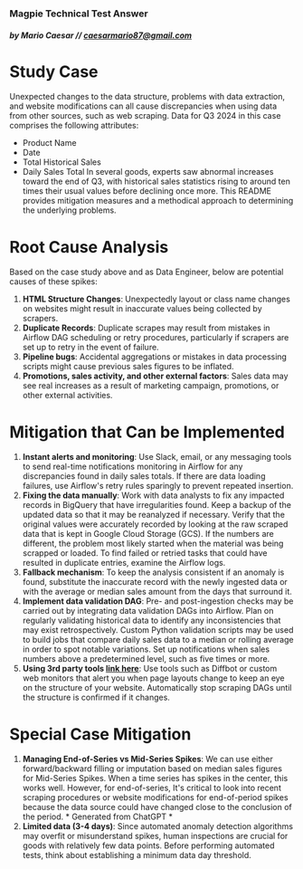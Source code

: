 ### Magpie Technical Test Answer
##### by Mario Caesar // caesarmario87@gmail.com

# Study Case
Unexpected changes to the data structure, problems with data extraction, and website modifications can all cause discrepancies when using data from other sources, such as web scraping. Data for Q3 2024 in this case comprises the following attributes: 
- Product Name
- Date
- Total Historical Sales
- Daily Sales Total
In several goods, experts saw abnormal increases toward the end of Q3, with historical sales statistics rising to around ten times their usual values before declining once more. This README provides mitigation measures and a methodical approach to determining the underlying problems.

# Root Cause Analysis
Based on the case study above and as Data Engineer, below are potential causes of these spikes:
1. **HTML Structure Changes**: Unexpectedly layout or class name changes on websites might result in inaccurate values being collected by scrapers.
2. **Duplicate Records**: Duplicate scrapes may result from mistakes in Airflow DAG scheduling or retry procedures, particularly if scrapers are set up to retry in the event of failure.
3. **Pipeline bugs**: Accidental aggregations or mistakes in data processing scripts might cause previous sales figures to be inflated.
4. **Promotions, sales activity, and other external factors**: Sales data may see real increases as a result of marketing campaign, promotions, or other external activities.

# Mitigation that Can be Implemented
1. **Instant alerts and monitoring**: Use Slack, email, or any messaging tools to send real-time notifications monitoring in Airflow for any discrepancies found in daily sales totals. If there are data loading failures, use Airflow's retry rules sparingly to prevent repeated insertion.
2. **Fixing the data manually**: Work with data analysts to fix any impacted records in BigQuery that have irregularities found. Keep a backup of the updated data so that it may be reanalyzed if necessary. Verify that the original values were accurately recorded by looking at the raw scraped data that is kept in Google Cloud Storage (GCS). If the numbers are different, the problem most likely started when the material was being scrapped or loaded. To find failed or retried tasks that could have resulted in duplicate entries, examine the Airflow logs.
3. **Fallback mechanism**: To keep the analysis consistent if an anomaly is found, substitute the inaccurate record with the newly ingested data or with the average or median sales amount from the days that surround it.
4. **Implement data validation DAG**: Pre- and post-ingestion checks may be carried out by integrating data validation DAGs into Airflow. Plan on regularly validating historical data to identify any inconsistencies that may exist retrospectively. Custom Python validation scripts may be used to build jobs that compare daily sales data to a median or rolling average in order to spot notable variations. Set up notifications when sales numbers above a predetermined level, such as five times or more.
5. **Using 3rd party tools [link here](https://www.diffbot.com/)**: Use tools such as Diffbot or custom web monitors that alert you when page layouts change to keep an eye on the structure of your website. Automatically stop scraping DAGs until the structure is confirmed if it changes.

# Special Case Mitigation
1. **Managing End-of-Series vs Mid-Series Spikes**: We can use either forward/backward filling or imputation based on median sales figures for Mid-Series Spikes. When a time series has spikes in the center, this works well. However, for end-of-series, It's critical to look into recent scraping procedures or website modifications for end-of-period spikes because the data source could have changed close to the conclusion of the period. * Generated from ChatGPT *
2. **Limited data (3-4 days)**: Since automated anomaly detection algorithms may overfit or misunderstand spikes, human inspections are crucial for goods with relatively few data points. Before performing automated tests, think about establishing a minimum data day threshold.